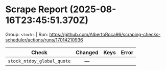 # Scrape Report (2025-08-16T23:45:51.370Z)

Group: `stocks`  |  Run: https://github.com/AlbertoRoca96/scraping-checks-scheduler/actions/runs/17014210936

| Check | Changed | Keys | Error |
|---|:---:|:--|:--|
| `stock_ntdoy_global_quote` | — |  |  |
